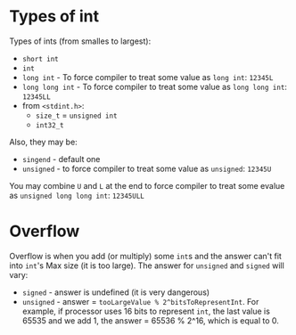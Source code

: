 #                  Types of int

Types of ints (from smalles to largest):
- `short int`
- `int`
- `long int`      - To force compiler to treat some value as `long int`: `12345L`
- `long long int` - To force compiler to treat some value as `long long int`: `12345LL`
- from `<stdint.h>`:
    - `size_t` = `unsigned int`
    - `int32_t`

Also, they may be:
- `singend` - default one
- `unsigned` - to force compiler to treat some value as `unsigned`: `12345U`

You may combine `U` and `L` at the end to force compiler to treat some evalue as `unsigned long long int`: `12345ULL`

#                  Overflow

Overflow is when you add (or multiply) some `int`s and the answer can't fit into `int`'s Max size (it is too large). The answer for `unsigned` and `signed` will vary:
- `signed` - answer is undefined (it is very dangerous)
- `unsigned` - answer = `tooLargeValue % 2^bitsToRepresentInt`. For example, if processor uses 16 bits to represent `int`, the last value is 65535 and we add 1, the answer = 65536 % 2^16, which is equal to 0.